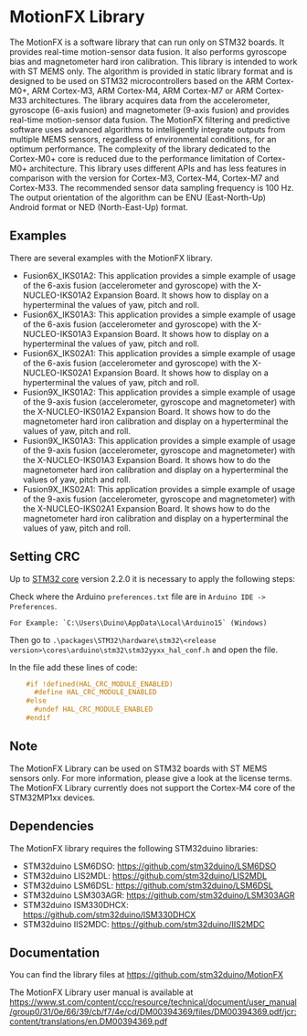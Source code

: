 # MotionFX Library
The MotionFX is a software library that can run only on STM32 boards. It provides real-time motion-sensor data fusion.
It also performs gyroscope bias and magnetometer hard iron calibration. This library is intended to work with ST MEMS only.
The algorithm is provided in static library format and is designed to be used on STM32 microcontrollers based on the ARM Cortex-M0+, 
ARM Cortex-M3, ARM Cortex-M4, ARM Cortex-M7 or ARM Cortex-M33 architectures.
The library acquires data from the accelerometer, gyroscope (6-axis fusion) and magnetometer (9-axis fusion)
and provides real-time motion-sensor data fusion. The MotionFX filtering and predictive software uses advanced algorithms to intelligently integrate outputs from
multiple MEMS sensors, regardless of environmental conditions, for an optimum performance.
The complexity of the library dedicated to the Cortex-M0+ core is reduced due to the performance limitation of
Cortex-M0+ architecture. This library uses different APIs and has less features in comparison with the version for
Cortex-M3, Cortex-M4, Cortex-M7 and Cortex-M33. The recommended sensor data sampling frequency is 100 Hz. The output orientation of
the algorithm can be ENU (East-North-Up) Android format or NED (North-East-Up) format.

## Examples

There are several examples with the MotionFX library.
* Fusion6X_IKS01A2: This application provides a simple example of usage of the 6-axis fusion (accelerometer and gyroscope) with the X-NUCLEO-IKS01A2 
Expansion Board. It shows how to display on a hyperterminal the values of yaw, pitch and roll.
* Fusion6X_IKS01A3: This application provides a simple example of usage of the 6-axis fusion (accelerometer and gyroscope) with the X-NUCLEO-IKS01A3 
Expansion Board. It shows how to display on a hyperterminal the values of yaw, pitch and roll.
* Fusion6X_IKS02A1: This application provides a simple example of usage of the 6-axis fusion (accelerometer and gyroscope) with the X-NUCLEO-IKS02A1 
Expansion Board. It shows how to display on a hyperterminal the values of yaw, pitch and roll.
* Fusion9X_IKS01A2: This application provides a simple example of usage of the 9-axis fusion (accelerometer, gyroscope and magnetometer) with the X-NUCLEO-IKS01A2 
Expansion Board. It shows how to do the magnetometer hard iron calibration and display on a hyperterminal the values of yaw, pitch and roll.
* Fusion9X_IKS01A3: This application provides a simple example of usage of the 9-axis fusion (accelerometer, gyroscope and magnetometer) with the X-NUCLEO-IKS01A3 
Expansion Board. It shows how to do the magnetometer hard iron calibration and display on a hyperterminal the values of yaw, pitch and roll.
* Fusion9X_IKS02A1: This application provides a simple example of usage of the 9-axis fusion (accelerometer, gyroscope and magnetometer) with the X-NUCLEO-IKS02A1 
Expansion Board. It shows how to do the magnetometer hard iron calibration and display on a hyperterminal the values of yaw, pitch and roll.

## Setting CRC
Up to [STM32 core](https://github.com/stm32duino/Arduino_Core_STM32) version 2.2.0 it is necessary to apply the following steps:

Check where the Arduino `preferences.txt` file are in `Arduino IDE -> Preferences`.

	For Example: `C:\Users\Duino\AppData\Local\Arduino15` (Windows)

Then go to `.\packages\STM32\hardware\stm32\<release version>\cores\arduino\stm32\stm32yyxx_hal_conf.h` and open the file.

In the file add these lines of code:

```C
	#if !defined(HAL_CRC_MODULE_ENABLED)
      #define HAL_CRC_MODULE_ENABLED
    #else
      #undef HAL_CRC_MODULE_ENABLED
    #endif
```

## Note

The MotionFX Library can be used on STM32 boards with ST MEMS sensors only. For more information, please give a look at the license terms.
The MotionFX Library currently does not support the Cortex-M4 core of the STM32MP1xx devices. 

## Dependencies

The MotionFX library requires the following STM32duino libraries:

* STM32duino LSM6DSO: https://github.com/stm32duino/LSM6DSO
* STM32duino LIS2MDL: https://github.com/stm32duino/LIS2MDL
* STM32duino LSM6DSL: https://github.com/stm32duino/LSM6DSL
* STM32duino LSM303AGR: https://github.com/stm32duino/LSM303AGR
* STM32duino ISM330DHCX: https://github.com/stm32duino/ISM330DHCX
* STM32duino IIS2MDC: https://github.com/stm32duino/IIS2MDC

## Documentation

You can find the library files at
https://github.com/stm32duino/MotionFX

The MotionFX Library user manual is available at
https://www.st.com/content/ccc/resource/technical/document/user_manual/group0/31/0e/66/39/cb/f7/4e/cd/DM00394369/files/DM00394369.pdf/jcr:content/translations/en.DM00394369.pdf
